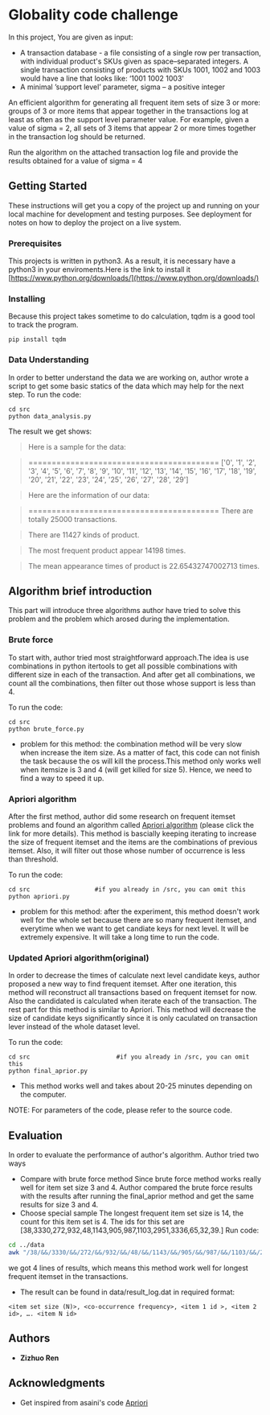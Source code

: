 # Globality code challenge

In this project, You are given as input:
* A transaction database - a file consisting of a single row per transaction, with individual product's SKUs given as space–separated integers. A single transaction consisting of products with SKUs 1001, 1002 and 1003 would have a line that looks like: ‘1001 1002 1003' 
* A minimal ’support level’ parameter, sigma – a positive integer 

An efficient algorithm for generating all frequent item sets of size 3 or more: groups of 3 or more items that appear together in the transactions log at least as often as the support level parameter value. For example, given a value of sigma = 2, all sets of 3 items that appear 2 or more times together in the transaction log should be returned.

Run the algorithm on the attached transaction log file and provide the results obtained for a value of sigma = 4
## Getting Started

These instructions will get you a copy of the project up and running on your local machine for development and testing purposes. See deployment for notes on how to deploy the project on a live system.

### Prerequisites

This projects is written in python3. As a result, it is necessary have a python3 in your enviroments.Here is the link to install it [https://www.python.org/downloads/](https://www.python.org/downloads/)

### Installing

Because this project takes sometime to do calculation, tqdm is a good tool to track the program.
```
pip install tqdm
```
### Data Understanding

In order to better understand the data we are working on, author wrote a script to get some basic statics of the data which may help for the next step. To run the code:
```
cd src
python data_analysis.py
```
The result we get shows:
> Here is a sample for the data:

> =========================================
>['0', '1', '2', '3', '4', '5', '6', '7', '8', '9', '10', '11', '12', '13', '14', '15', '16', '17', '18', '19', '20', '21', '22', '23', '24', '25', '26', '27', '28', '29']

>Here are the information of our data:

> =========================================
>There are totally 25000 transactions.

>There are 11427 kinds of product.

>The most frequent product appear 14198 times.

>The mean appearance times of product is 22.65432747002713 times.

## Algorithm brief introduction 

This part will introduce three algorithms author have tried to solve this problem and the problem which arosed during the implementation.

### Brute force
To start with, author tried most straightforward approach.The idea is use combinations in python itertools to get all possible combinations with different size in each of the transaction. And after get all combinations, we count all the combinations, then filter out those whose support is less than 4. 

To run the code:
``` 
cd src
python brute_force.py  
```
* problem for this method: the combination method will be very slow when increase the item size. As a matter of fact, this code can not finish the task because the os will kill the process.This method only works well when itemsize is 3 and 4 (will get killed for size 5). Hence, we need to find a way to speed it up. 

### Apriori algorithm

After the first method, author did some research on frequent itemset problems and found an algorithm called [Apriori algorithm](https://www3.cs.stonybrook.edu/~cse634/lecture_notes/07apriori.pdf) (please click the link for more details). This method is bascially keeping iterating to increase the size of frequent itemset and the items are the combinations of previous itemset. Also, it will filter out those whose number of occurrence is less than threshold.

To run the code:
```
cd src                  #if you already in /src, you can omit this
python apriori.py 
```
* problem for this method: after the experiment, this method doesn't work well for the whole set because there are so many frequent itemset, and everytime when we want to get candiate keys for next level. It will be extremely expensive. It will take a long time to run the code.

### Updated Apriori algorithm(original)
In order to decrease the times of calculate next level candidate keys, author proposed a new way to find frequent itemset. After one iteration, this method will reconstruct all transactions based on frequent itemset for now. Also the candidated is calculated when iterate each of the transaction. The rest part for this method is similar to Apriori. This method will decrease the size of candidate keys significantly since it is only caculated on transaction lever instead of the whole dataset level.

To run the code:
```
cd src                        #if you already in /src, you can omit this
python final_aprior.py 
```
* This method works well and takes about 20-25 minutes depending on the computer.

NOTE: For parameters of the code, please refer to the source code.

## Evaluation
In order to evaluate the performance of author's algorithm. Author tried two ways
* Compare with brute force method
Since brute force method works really well for item set size 3 and 4. Author compared the brute force results with the results after running the final_aprior method and get the same results for size 3 and 4.
* Choose special sample
The longest frequent item set size is 14, the count for this item set is 4.
The ids for this set are  [38,3330,272,932,48,1143,905,987,1103,2951,3336,65,32,39.]
Run code:
```sh
cd ../data
awk "/38/&&/3330/&&/272/&&/932/&&/48/&&/1143/&&/905/&&/987/&&/1103/&&/2951/&&/3336/&&/65/&&/32/&&/39/" retail_25k.dat 
```

we got 4 lines of results, which means this method work well for longest frequent itemset in the transactions.


* The result can be found in data/result_log.dat in required format:
```
<item set size (N)>, <co-occurrence frequency>, <item 1 id >, <item 2 id>, …. <item N id>
```
## Authors

* **Zizhuo Ren** 

## Acknowledgments

* Get inspired from asaini's code [Apriori](https://github.com/asaini/Apriori)


